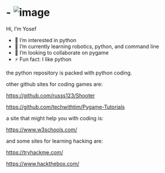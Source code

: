 # - ![image](https://github.com/user-attachments/assets/6ccefc86-ae45-4fd1-8a78-b951f45de6c6)
 Hi, I’m Yosef


- 👀 I’m interested in python
- 🌱 I’m currently learning robotics, python, and command line
- 💞️ I’m looking to collaborate on pygame
- ⚡ Fun fact: I like python
  
the python repository is packed with python coding.

other github sites for coding games are:

https://github.com/russs123/Shooter

https://github.com/techwithtim/Pygame-Tutorials

a site that might help you with coding is:

https://www.w3schools.com/

and some sites for learning hacking are:

https://tryhackme.com/

https://www.hackthebox.com/










<!---
python3-12/python3-12 is a ✨ special ✨ repository because its `README.md` (this file) appears on your GitHub profile.
You can click the Preview link to take a look at your changes.
--->
